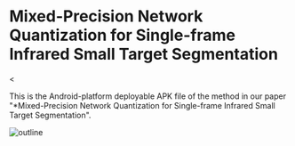 # Mixed-Precision Network Quantization for Single-frame Infrared Small Target Segmentation
<

This is the Android-platform deployable APK file of the method in our paper "*Mixed-Precision Network Quantization for Single-frame Infrared Small Target Segmentation".

![outline](overall_structure.png)
